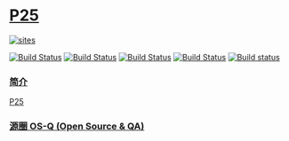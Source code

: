 ﻿# [P25](https://github.com/OS-Q/P25)

[![sites](http://182.61.61.133/link/resources/OSQ.png)](http://www.OS-Q.com)

[![Build Status](https://github.com/OS-Q/P25/workflows/ubuntu/badge.svg)](https://github.com/OS-Q/P25/actions/workflows/ubuntu.yml)
[![Build Status](https://github.com/OS-Q/P25/workflows/windows/badge.svg)](https://github.com/OS-Q/P25/actions/workflows/windows.yml)
[![Build Status](https://github.com/OS-Q/P25/workflows/PlatformIO/badge.svg)](https://github.com/OS-Q/P25/actions/workflows/platformio.yml)
[![Build Status](https://travis-ci.com/OS-Q/P25.svg?branch=master)](https://travis-ci.com/OS-Q/P25)
[![Build status](https://ci.appveyor.com/api/projects/status/3kk1cpsygap4cd8g?svg=true)](https://ci.appveyor.com/project/Qitas/p25)

### [简介](https://github.com/OS-Q/P25/wiki)

[P25](https://github.com/OS-Q/P25)

### [源圈 OS-Q (Open Source & QA) ](http://www.OS-Q.com)
